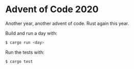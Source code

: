Advent of Code 2020
===================

Another year, another advent of code.  Rust again this year.

Build and run a day with:

``` sh
$ cargo run <day>
```

Run the tests with:

```sh
$ cargo test
```
